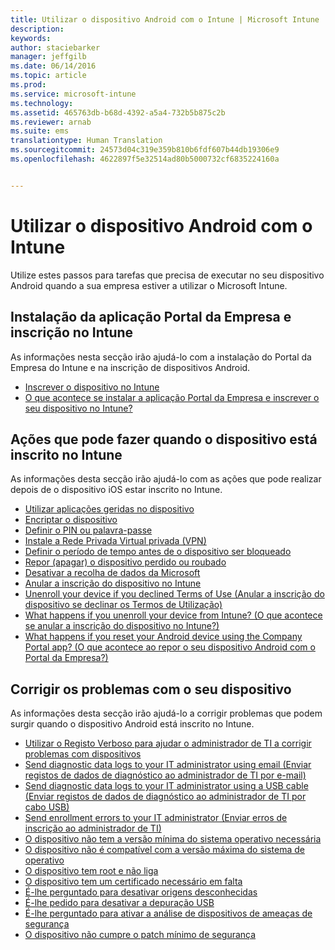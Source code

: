 ```yaml
---
title: Utilizar o dispositivo Android com o Intune | Microsoft Intune
description: 
keywords: 
author: staciebarker
manager: jeffgilb
ms.date: 06/14/2016
ms.topic: article
ms.prod: 
ms.service: microsoft-intune
ms.technology: 
ms.assetid: 465763db-b68d-4392-a5a4-732b5b875c2b
ms.reviewer: arnab
ms.suite: ems
translationtype: Human Translation
ms.sourcegitcommit: 24573d04c319e359b810b6fdf607b44db19306e9
ms.openlocfilehash: 4622897f5e32514ad80b5000732cf6835224160a


---
```



# Utilizar o dispositivo Android com o Intune

Utilize estes passos para tarefas que precisa de executar no seu dispositivo Android quando a sua empresa estiver a utilizar o Microsoft Intune.

## Instalação da aplicação Portal da Empresa e inscrição no Intune

As informações nesta secção irão ajudá-lo com a instalação do Portal da Empresa do Intune e na inscrição de dispositivos Android.

- [Inscrever o dispositivo no Intune](enroll-your-device-in-Intune-android.md)
- [O que acontece se instalar a aplicação Portal da Empresa e inscrever o seu dispositivo no Intune?](what-happens-if-you-install-the-company-portal-app-and-enroll-your-device-in-intune-android.md)

## Ações que pode fazer quando o dispositivo está inscrito no Intune

As informações desta secção irão ajudá-lo com as ações que pode realizar depois de o dispositivo iOS estar inscrito no Intune.

- [Utilizar aplicações geridas no dispositivo](use-managed-apps-on-your-device-android.md)
- [Encriptar o dispositivo](encrypt-your-device-android.md)
- [Definir o PIN ou palavra-passe](set-your-pin-or-password-android.md)
- [Instale a Rede Privada Virtual privada (VPN)](install-your-companys-virtual-private-network-VPN-android.md)
- [Definir o período de tempo antes de o dispositivo ser bloqueado](set-the-amount-of-time-before-your-device-is-locked-android.md)
- [Repor (apagar) o dispositivo perdido ou roubado](reset-erase-your-lost-or-stolen-device-android.md)
- [Desativar a recolha de dados da Microsoft](turn-off-microsoft-usage-data-collection-android.md)
- [Anular a inscrição do dispositivo no Intune](unenroll-your-device-from-intune-android.md)
- [Unenroll your device if you declined Terms of Use (Anular a inscrição do dispositivo se declinar os Termos de Utilização)](unenroll-your-device-from-intune-if-you-declined-terms-of-use-android.md)
- [What happens if you unenroll your device from Intune? (O que acontece se anular a inscrição do dispositivo no Intune?)](what-happens-if-you-unenroll-your-device-from-intune-android.md)
- [What happens if you reset your Android device using the Company Portal app? (O que acontece ao repor o seu dispositivo Android com o Portal da Empresa?)](what-happens-if-you-reset-your-device-using-the-company-portal-android.md)
<!--- - [What is the Rights Management sharing app?](what-is-the-rms-sharing-app-android.md) --->

## Corrigir os problemas com o seu dispositivo

As informações desta secção irão ajudá-lo a corrigir problemas que podem surgir quando o dispositivo Android está inscrito no Intune.

- [Utilizar o Registo Verboso para ajudar o administrador de TI a corrigir problemas com dispositivos](use-verbose-logging-to-help-your-it-administrator-fix-device-issues-android.md)
- [Send diagnostic data logs to your IT administrator using email (Enviar registos de dados de diagnóstico ao administrador de TI por e-mail)](send-diagnostic-data-logs-to-your-it-administrator-using-email-android.md)
- [Send diagnostic data logs to your IT administrator using a USB cable (Enviar registos de dados de diagnóstico ao administrador de TI por cabo USB)](send-diagnostic-data-logs-to-your-it-administrator-using-a-usb-cable-android.md)
- [Send enrollment errors to your IT administrator (Enviar erros de inscrição ao administrador de TI)](send-enrollment-errors-to-your-it-administrator-android.md)
- [O dispositivo não tem a versão mínima do sistema operativo necessária](device-doesnt-have-the-required-minimum-operating-system-version-android.md)
- [O dispositivo não é compatível com a versão máxima do sistema de operativo](device-doesnt-comply-with-maximum-operating-system-version-android.md)
- [O dispositivo tem root e não liga](your-device-is-rooted-and-you-cant-connect-android.md)
- [O dispositivo tem um certificado necessário em falta](your-device-is-missing-a-required-certificate-android.md)
- [É-lhe perguntado para desativar origens desconhecidas](you-are-asked-to-turn-off-unknown-sources-android.md)
- [É-lhe pedido para desativar a depuração USB](you-are-asked-to-turn-off-usb-debugging-android.md)
- [É-lhe perguntado para ativar a análise de dispositivos de ameaças de segurança](you-are-asked-to-turn-on-scan-device-for-security-threats-android.md)
- [O dispositivo não cumpre o patch mínimo de segurança](your-device-does-not-meet-the-minimum-security-patch-android.md)






<!--HONumber=Jun16_HO5-->


